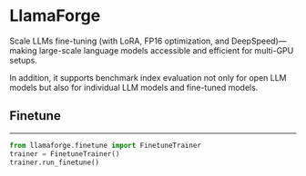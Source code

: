 # LlamaForge
Scale LLMs fine-tuning (with LoRA, FP16 optimization, and DeepSpeed)—making large-scale language models accessible and efficient for multi-GPU setups.

In addition, it supports benchmark index evaluation not only for open LLM models but also for individual LLM models and fine-tuned models.


## Finetune
-------------
```python
from llamaforge.finetune import FinetuneTrainer
trainer = FinetuneTrainer()
trainer.run_finetune()
```